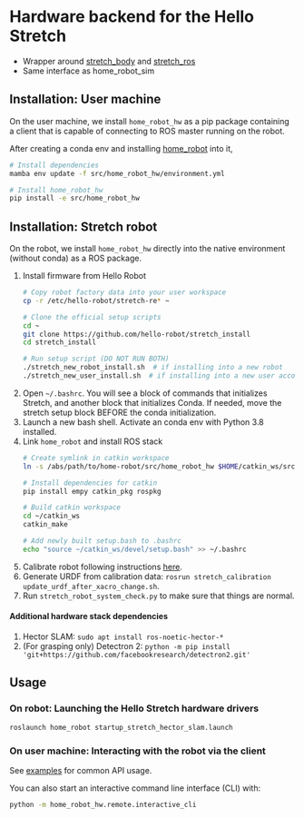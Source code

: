 # Hardware backend for the Hello Stretch

- Wrapper around [stretch_body](https://github.com/hello-robot/stretch_body) and [stretch_ros](https://github.com/hello-robot/stretch_ros)
- Same interface as home_robot_sim

## Installation: User machine

On the user machine, we install `home_robot_hw` as a pip package containing a client that is capable of connecting to ROS master running on the robot.

After creating a conda env and installing [home_robot](../home_robot) into it,

```sh
# Install dependencies
mamba env update -f src/home_robot_hw/environment.yml

# Install home_robot_hw
pip install -e src/home_robot_hw
```

## Installation: Stretch robot

On the robot, we install `home_robot_hw` directly into the native environment (without conda) as a ROS package.

1. Install firmware from Hello Robot
    ```sh
    # Copy robot factory data into your user workspace
    cp -r /etc/hello-robot/stretch-re* ~

    # Clone the official setup scripts
    cd ~
    git clone https://github.com/hello-robot/stretch_install
    cd stretch_install

    # Run setup script (DO NOT RUN BOTH)
    ./stretch_new_robot_install.sh  # if installing into a new robot
    ./stretch_new_user_install.sh  # if installing into a new user account on a already-set-up robot
    ```
1. Open `~/.bashrc`. You will see a block of commands that initializes Stretch, and another block that initializes Conda. If needed, move the stretch setup block BEFORE the conda initialization.
1. Launch a new bash shell. Activate an conda env with Python 3.8 installed.
1. Link `home_robot` and install ROS stack
    ```sh
    # Create symlink in catkin workspace
    ln -s /abs/path/to/home-robot/src/home_robot_hw $HOME/catkin_ws/src/home_robot

    # Install dependencies for catkin
    pip install empy catkin_pkg rospkg

    # Build catkin workspace
    cd ~/catkin_ws
    catkin_make

    # Add newly built setup.bash to .bashrc
    echo "source ~/catkin_ws/devel/setup.bash" >> ~/.bashrc
    ```
1. Calibrate robot following instructions [here](https://github.com/hello-robot/stretch_ros/tree/master/stretch_calibration#checking-the-current-calibration-with-new-observations).
1. Generate URDF from calibration data: `rosrun stretch_calibration update_urdf_after_xacro_change.sh`.
1. Run `stretch_robot_system_check.py` to make sure that things are normal.

#### Additional hardware stack dependencies
1. Hector SLAM: `sudo apt install ros-noetic-hector-*`
1. (For grasping only) Detectron 2: `python -m pip install 'git+https://github.com/facebookresearch/detectron2.git'`

## Usage

### On robot: Launching the Hello Stretch hardware drivers
```sh
roslaunch home_robot startup_stretch_hector_slam.launch
```

### On user machine: Interacting with the robot via the client

See [examples](../../examples/) for common API usage.

You can also start an interactive command line interface (CLI) with:
```sh
python -m home_robot_hw.remote.interactive_cli
```